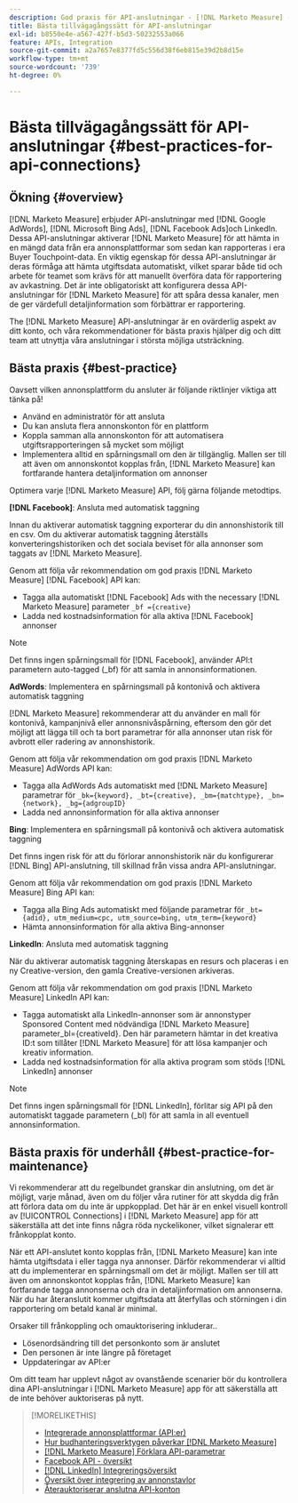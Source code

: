 ```yaml
---
description: God praxis för API-anslutningar - [!DNL Marketo Measure] - Produktdokumentation
title: Bästa tillvägagångssätt för API-anslutningar
exl-id: b8550e4e-a567-427f-b5d3-50232553a066
feature: APIs, Integration
source-git-commit: a2a7657e8377fd5c556d38f6eb815e39d2b8d15e
workflow-type: tm+mt
source-wordcount: '739'
ht-degree: 0%

---
```


# Bästa tillvägagångssätt för API-anslutningar {#best-practices-for-api-connections}

## Ökning {#overview}

[!DNL Marketo Measure] erbjuder API-anslutningar med [!DNL Google AdWords], [!DNL Microsoft Bing Ads], [!DNL Facebook Ads]och LinkedIn. Dessa API-anslutningar aktiverar [!DNL Marketo Measure] för att hämta in en mängd data från era annonsplattformar som sedan kan rapporteras i era Buyer Touchpoint-data. En viktig egenskap för dessa API-anslutningar är deras förmåga att hämta utgiftsdata automatiskt, vilket sparar både tid och arbete för teamet som krävs för att manuellt överföra data för rapportering av avkastning. Det är inte obligatoriskt att konfigurera dessa API-anslutningar för [!DNL Marketo Measure] för att spåra dessa kanaler, men de ger värdefull detaljinformation som förbättrar er rapportering.

The [!DNL Marketo Measure] API-anslutningar är en ovärderlig aspekt av ditt konto, och våra rekommendationer för bästa praxis hjälper dig och ditt team att utnyttja våra anslutningar i största möjliga utsträckning.

## Bästa praxis {#best-practice}

Oavsett vilken annonsplattform du ansluter är följande riktlinjer viktiga att tänka på!

* Använd en administratör för att ansluta
* Du kan ansluta flera annonskonton för en plattform
* Koppla samman alla annonskonton för att automatisera utgiftsrapporteringen så mycket som möjligt
* Implementera alltid en spårningsmall om den är tillgänglig. Mallen ser till att även om annonskontot kopplas från, [!DNL Marketo Measure] kan fortfarande hantera detaljinformation om annonser

Optimera varje [!DNL Marketo Measure] API, följ gärna följande metodtips.

**[!DNL Facebook]**: Ansluta med automatisk taggning

Innan du aktiverar automatisk taggning exporterar du din annonshistorik till en csv. Om du aktiverar automatisk taggning återställs konverteringshistoriken och det sociala beviset för alla annonser som taggats av [!DNL Marketo Measure].

Genom att följa vår rekommendation om god praxis [!DNL Marketo Measure] [!DNL Facebook] API kan:

* Tagga alla automatiskt [!DNL Facebook] Ads with the necessary [!DNL Marketo Measure] parameter `_bf ={creative}`
* Ladda ned kostnadsinformation för alla aktiva [!DNL Facebook] annonser

>[!NOTE]
>
>Det finns ingen spårningsmall för [!DNL Facebook], använder API:t parametern auto-tagged (_bf) för att samla in annonsinformationen.

**AdWords**: Implementera en spårningsmall på kontonivå och aktivera automatisk taggning

[!DNL Marketo Measure] rekommenderar att du använder en mall för kontonivå, kampanjnivå eller annonsnivåspårning, eftersom den gör det möjligt att lägga till och ta bort parametrar för alla annonser utan risk för avbrott eller radering av annonshistorik.

Genom att följa vår rekommendation om god praxis [!DNL Marketo Measure] AdWords API kan:

* Tagga alla AdWords Ads automatiskt med [!DNL Marketo Measure] parametrar för `_bk={keyword}, _bt={creative}, _bm={matchtype}, _bn={network}, _bg={adgroupID}`
* Ladda ned annonsinformation för alla aktiva annonser

**Bing**: Implementera en spårningsmall på kontonivå och aktivera automatisk taggning

Det finns ingen risk för att du förlorar annonshistorik när du konfigurerar [!DNL Bing] API-anslutning, till skillnad från vissa andra API-anslutningar.

Genom att följa vår rekommendation om god praxis [!DNL Marketo Measure] Bing API kan:
* Tagga alla Bing Ads automatiskt med följande parametrar för `_bt={adid}, utm_medium=cpc, utm_source=bing, utm_term={keyword}`
* Hämta annonsinformation för alla aktiva Bing-annonser

**LinkedIn**: Ansluta med automatisk taggning

När du aktiverar automatisk taggning återskapas en resurs och placeras i en ny Creative-version, den gamla Creative-versionen arkiveras.

Genom att följa vår rekommendation om god praxis [!DNL Marketo Measure] LinkedIn API kan:

* Tagga automatiskt alla LinkedIn-annonser som är annonstyper Sponsored Content med nödvändiga [!DNL Marketo Measure] parameter_bl={creativeId}. Den här parametern hämtar in det kreativa ID:t som tillåter [!DNL Marketo Measure] för att lösa kampanjer och kreativ information.
* Ladda ned kostnadsinformation för alla aktiva program som stöds [!DNL LinkedIn] annonser

>[!NOTE]
>
>Det finns ingen spårningsmall för [!DNL LinkedIn], förlitar sig API på den automatiskt taggade parametern (_bl) för att samla in all eventuell annonsinformation.

## Bästa praxis för underhåll {#best-practice-for-maintenance}

Vi rekommenderar att du regelbundet granskar din anslutning, om det är möjligt, varje månad, även om du följer våra rutiner för att skydda dig från att förlora data om du inte är uppkopplad. Det här är en enkel visuell kontroll av [!UICONTROL Connections] i [!DNL Marketo Measure] app för att säkerställa att det inte finns några röda nyckelikoner, vilket signalerar ett frånkopplat konto.

När ett API-anslutet konto kopplas från, [!DNL Marketo Measure] kan inte hämta utgiftsdata i eller tagga nya annonser. Därför rekommenderar vi alltid att du implementerar en spårningsmall om det är möjligt. Mallen ser till att även om annonskontot kopplas från, [!DNL Marketo Measure] kan fortfarande tagga annonserna och dra in detaljinformation om annonserna. När du har återanslutit kommer utgiftsdata att återfyllas och störningen i din rapportering om betald kanal är minimal.

Orsaker till frånkoppling och omauktorisering inkluderar..

* Lösenordsändring till det personkonto som är anslutet
* Den personen är inte längre på företaget
* Uppdateringar av API:er

Om ditt team har upplevt något av ovanstående scenarier bör du kontrollera dina API-anslutningar i [!DNL Marketo Measure] app för att säkerställa att de inte behöver auktoriseras på nytt.

>[!MORELIKETHIS]
>
>* [Integrerade annonsplattformar (API:er)](/help/api-connections/utilizing-marketo-measures-api-connections/integrated-ad-platforms.md)
>* [Hur budhanteringsverktygen påverkar [!DNL Marketo Measure]](/help/api-connections/utilizing-marketo-measures-api-connections/how-bid-management-tools-affect-marketo-measure.md)
>* [[!DNL Marketo Measure] Förklara API-parametrar](/help/api-connections/utilizing-marketo-measures-api-connections/marketo-measure-parameters.md)
>* [Facebook API - översikt](/help/api-connections/utilizing-marketo-measures-api-connections/facebook-api.md)
>* [[!DNL LinkedIn] Integreringsöversikt](/help/api-connections/utilizing-marketo-measures-api-connections/linkedin-integration.md)
>* [Översikt över integrering av annonstavlor](/help/api-connections/utilizing-marketo-measures-api-connections/understanding-marketo-measure-adwords-tagging.md)
>* [Återauktoriserar anslutna API-konton](/help/api-connections/utilizing-marketo-measures-api-connections/reauthorizing-connected-accounts.md)

